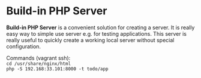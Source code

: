 Build-in PHP Server
====
**Build-in PHP Server** is a convenient solution for creating a server. 
It is really easy way to simple use server e.g. for testing applications.
This server is really useful to quickly create a working local server without special configuration.

Commands (vagrant ssh):  
`cd /usr/share/nginx/html`  
`php -S 192.168:33.101:8000 -t todo/app`